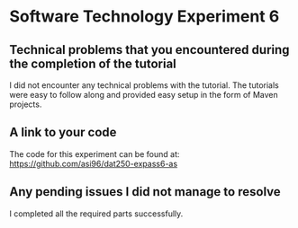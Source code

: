 # Software Technology Experiment 6 #

## Technical problems that you encountered during the completion of the tutorial ##
I did not encounter any technical problems with the tutorial. The tutorials were easy to follow along and provided easy setup in the form of Maven projects.

## A link to your code ##
The code for this experiment can be found at: https://github.com/asi96/dat250-expass6-as

## Any pending issues I did not manage to resolve ##
I completed all the required parts successfully.

